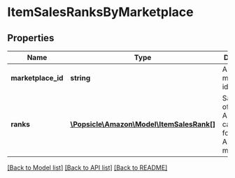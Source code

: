# ItemSalesRanksByMarketplace

## Properties
Name | Type | Description | Notes
------------ | ------------- | ------------- | -------------
**marketplace_id** | **string** | Amazon marketplace identifier. | 
**ranks** | [**\Popsicle\Amazon\Model\ItemSalesRank[]**](ItemSalesRank.md) | Sales ranks of an Amazon catalog item for an Amazon marketplace. | 

[[Back to Model list]](../../README.md#documentation-for-models) [[Back to API list]](../../README.md#documentation-for-api-endpoints) [[Back to README]](../../README.md)

